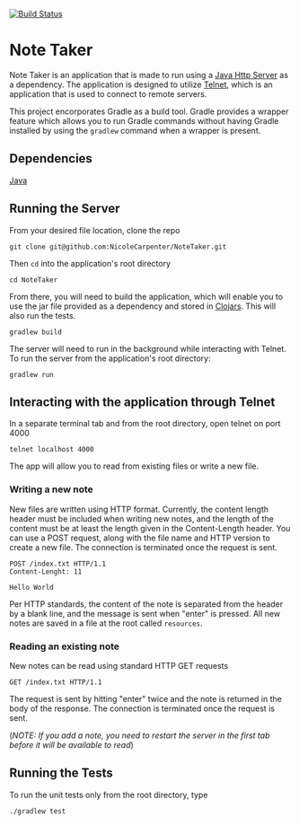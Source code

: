 [![Build Status](https://travis-ci.org/NicoleCarpenter/NoteTaker.svg?branch=basic-functionality)](https://travis-ci.org/NicoleCarpenter/NoteTaker)

# Note Taker

Note Taker is an application that is made to run using a [Java Http Server](https://github.com/NicoleCarpenter/JavaHttpServer) as a dependency. The application is designed to utilize [Telnet](http://www.telnet.org/), which is an application that is used to connect to remote servers.

This project encorporates Gradle as a build tool. Gradle provides a wrapper feature which allows you to run Gradle commands without having Gradle installed by using the `gradlew` command when a wrapper is present.

## Dependencies

[Java](https://java.com/en/download/)


## Running the Server

From your desired file location, clone the repo

```
git clone git@github.com:NicoleCarpenter/NoteTaker.git

```

Then `cd` into the application's root directory

```
cd NoteTaker
```

From there, you will need to build the application, which will enable you to use the jar file provided as a dependency and stored in [Clojars](https://clojars.org/org.clojars.ncarpenter/java-http-server). This will also run the tests.

```
gradlew build
```

The server will need to run in the background while interacting with Telnet. To run the server from the application's root directory:

```
gradlew run
```


## Interacting with the application through Telnet

In a separate terminal tab and from the root directory, open telnet on port 4000

```
telnet localhost 4000
```

The app will allow you to read from existing files or write a new file. 


### Writing a new note

New files are written using HTTP format. Currently, the content length header must be included when writing new notes, and the length of the content must be at least the length given in the Content-Length header. You can use a POST request, along with the file name and HTTP version to create a new file. The connection is terminated once the request is sent. 

```
POST /index.txt HTTP/1.1
Content-Lenght: 11

Hello World
```

Per HTTP standards, the content of the note is separated from the header by a blank line, and the message is sent when "enter" is pressed. All new notes are saved in a file at the root called `resources`.

### Reading an existing note

New notes can be read using standard HTTP GET requests

```
GET /index.txt HTTP/1.1
```

The request is sent by hitting "enter" twice and the note is returned in the body of the response. The connection is terminated once the request is sent.

(_*NOTE: If you add a note, you need to restart the server in the first tab before it will be available to read*_)


## Running the Tests

To run the unit tests only from the root directory, type

```
./gradlew test
```